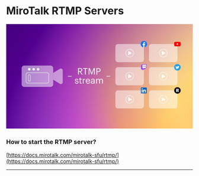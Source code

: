# MiroTalk RTMP Servers

![rtmp](./rtmpStreaming.jpeg)

### How to start the RTMP server?

[https://docs.mirotalk.com/mirotalk-sfu/rtmp/](https://docs.mirotalk.com/mirotalk-sfu/rtmp/)

---
